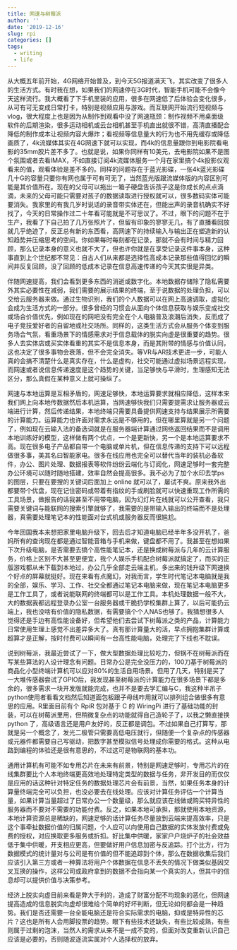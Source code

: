 ```yaml
---
title: 网速与树莓派
author: ''
date: '2019-12-16'
slug: rpi
categories: []
tags:
  - writing
  - life
---
```


从大概五年前开始，4G网络开始普及，到今天5G报道满天飞，其实改变了很多人的生活方式。有时我在想，如果我们的网速停在3G时代，智能手机可能不会像今天这样流行。我大概看了下手机里装的应用，很多在网速低了后体验会变化很多，从可有可无变成日常打卡，特别是视频应用与游戏。而互联网开始流行短视频与vlog，很大程度上也是因为从制作到观看中没了网速瓶颈：制作视频不用桌面级软件的后期渲染，很多运动相机或云台相机甚至手机直出就很不错，高清直播配合降低的制作成本让视频内容大爆炸；看视频等信息量大的行为也不用先缓存或降低画质了，4k流媒体其实在4G网速下就可以实现，而4k的信息量跟你到电影院看电影的35mm胶片差不多了。也就是说，如果你同样有10美元，去电影院如果不是图个氛围或者去看IMAX，不如直接订阅4k流媒体服务一个月在家里搞个4k投影仪观看来的值，观看体验是差不多的。同样的问题存在于蓝光影碟，一张4k蓝光影碟几十G的容量只要你有网也属于可有可无了，当然蓝光版跟流媒体版的内容区别可能是其价值所在。现在的父母可以拖出一箱子硬盘告诉孩子这是你成长的点点滴滴，未来的父母可能只需要对孩子的数据读取进行授权就可以，很多数码实体可能要消失。我家里的有我几岁时说话的录音带实体还在，但能出声的录音机确实不好找了，今天的日常操作过二十年看可能就是不可思议了。不过，眼下的问题不在于生产，我看了下自己拍了几万张照片了，但留有印象的寥寥无几，有了直播看回放就几乎绝迹了，反正总有新的东西看，高网速下的持续输入与输出正在塑造新的认知趋势并压缩思考的空间。你如果每时每刻都在记录，那就不会有时间与精力回顾，那么记录本身的意义也就不大了，但也许你就是在享受记录这件事本身，这种事直到上个世纪都不常见：自古人们从来都是选择性高成本记录那些值得回忆的瞬间并反复回顾，没了回顾的低成本记录在信息高速传递的今天其实很是异类。

伴随网速提高，我们会看到更多东西的消逝或数字化。本地数据存储除了隐私需要外其实必要性在减弱，我们需要的展示结果的终端，至于说数据的处理负担，可以交给云服务器来做。通过生物识别，我们的个人数据可以在网上高速调取，虚拟化会成为生活方式的一部分。很多曾经的习惯会从面向个体信息获取与娱乐变成社交或场合价值优先，例如现在的网吧没有完全在个人电脑普及浪潮后消失，反而成了电子竞技爱好者的自留地或社交场所。同样的，这类生活方式会从服务个体变到服务场合气氛，看重场景下的情感需求对于信息载体的脱实向虚是很重要的趋势。很多人去实体店或买实体看重的其实不是信息本身，而是其附带的情感与价值认同，这也决定了很多事物会衰落，但不会完全消失。等VR与AR技术更进一步，可能人真的会搞不清楚什么是真实存在，什么是虚构，社交可能通过虚拟场景远程实现，而网速或者说信息传递速度是这个趋势的关键，当足够快与平滑时，生理感知无法区分，那么真假在某种意义上就可操纵了。

网速与本地运算是互相矛盾的，网速足够快，本地运算要求就相应降低，这样本来我们网上向本地传数据然后本机运算，当网速够快我们只需要提需求让服务器或云端进行计算，然后传递结果，本地终端只需要具备提供网速支持与结果展示所需要的计算能力。运算能力也许面对需求永远是不够用的，但在哪里算就是另一个问题了，例如现在云输入法的备选词就是在服务器端计算通过网络返回结果而不是调用本地训练好的模型，这样做有两个优点，一个是更新快，另一个是本地运算要求不高。现在很多电子产品都自带一个电脑或单片机，但在信息传递的支持下可以远程做很多事，美其名曰智能家电。很多在线应用也完全可以替代当年的装机必备软件，办公、图片处理、数据报表等软件纷纷云端化与订阅化，网速足够时一套完整办公环境可以随时随地搭建，效率自然会提高很多。我不必为了加个水印去学ps的图层，只要在要搜的关键词后面加上 online 就可以了，屡试不爽。原来我外出都要带个优盘，现在记住密码或带着有指纹的手或刷脸就可以快速重现工作所需的工具场景，做报告的话我甚至不用带电脑，因为幻灯片在线就可以公开查看，我只需要关键词与能联网的搜索引擎就够了，我需要的是带输入输出的终端而不是处理器，真需要处理笔记本的性能面对台式机或服务器反而很尴尬。

今年回国我本来想把家里电脑升级下，回去后才知道电脑已经半年多没开机了，爸妈所有的查询现在都是通过智能音箱与手机来做，键盘都不用了。我甚至在想如果下次升级电脑，是否需要去搞个高性能笔记本，还是换成树莓派与几年的云计算服务，价格上区别不大甚至更便宜，我个人娱乐手机配合树莓派就搞定了，而买的正版游戏都从未下载到本地过，办公几乎全部走云端主机，多出来的钱升级下网速换个好点的屏幕就挺好。现在来看有点魔幻，对我而言，学生时代笔记本电脑就是我的全部，娱乐、学习、工作、社交全都通过笔记本电脑来做，现在笔记本电脑更多是工作工具了，或者说能联网的终端都可以是工作工具。本机处理数据一般不大，大的数据我都远程登录办公室一台服务器或干脆扔学校集群上算了，以后可能扔云端上，我也没啥有价值的隐私数据，有需要搞个个人NAS也够了。我猜想很多人觉得还是手边有高性能设备好，但希望他们去尝试下树莓派之类的产品，计算能力日常使用生理上感觉不出差异多大了。真有那计算量大的活，早点拥抱集群计算或超算才是正解，按时付费可以瞬间有一台高性能电脑，处理完了下线也不耽误。

说到树莓派，我最近尝试了一下，做大型数据处理比较吃力，但锅不在树莓派而在写某些算法的人设计理念有问题。日常办公是完全没压力的，100刀基于树莓派的商品化小型终端计算机可以应对80%的生活自用场景。但用了几天，特别是买了一大堆传感器尝试了GPIO后，我发现甚至树莓派的计算能力在很多场景下都是多余的，很多需求一块开发版就能完成，也并不是要去学汇编与C，我这种半吊子python使用者看看文档然后知道面包板跟子母线咋用就可以排列组合做很多有意思的应用。R里面目前有个 RpiR 包对基于 C 的 WiringPi 进行了基础功能的封装，可以在树莓派里用，但稍微复杂点的功能就得自己造轮子了，以我之懒直接换 python 了，高级语言还是用户友好的，反正都是调包。不过如果自己打算写，那就是另一个概念了，发光二极管只需要高低电压就行，但随便一个复杂点的传感器或元器件都需要自己写驱动，把数字甚至模拟信号处理成你需要的格式。这种从电路到编程的体验还是很有意思的，不过这可是物联网的基本功。

通用计算机有可能不如专用芯片在未来有前景，特别是网速足够时，专用芯片的在线集群要比个人本地终端更高效地处理特定类型的数据与任务，非开发目的而仅仅是应用的话这种针对特定任务的数据处理芯片会有前景，当然，如果任务本身的计算量终端完全可以负担，也没必要去在线处理。应该对计算任务评估一个计算当量，如果计算当量超过了日常办公一个数量级，那么就应该在线做或购买特异性的服务器而不要对不需要的功能付费。反之，如果本地可承担，那就使用本地资源，本地计算资源总是稀缺的，网速足够的话计算任务尽量放到云端来提高效率，只是这个事牵扯数据价值的归属问题，个人应可以向使用自己数据的实体发放付费或免费的授权，对应换取更多服务或折扣。好比集中供暖，家家户户烧炉子的社会效益低于集中供暖，开支相应更高，但要做好用户信息加密与反追踪。打个比方，行为数据模式的统计量对与公司是有价值的但不能追踪到个体，那么在数据收集后我们应该引入第三方或者一种算法将用户个体数据在信息不丢失的情况下做类似基因交叉互换的操作，这样公司或政府拿到的数据不会指向某一个真实的人，但其中的信息却可以提供价值与决策参考。

经济上脱实向虚目前来看是弊大于利的，造成了财富分配不均现象的恶化，但网速提高造成的信息脱实向虚却很难给个简单的好坏判断，但无论如何都会是一种趋势。我们是否还需要一台全能电脑还是符合实际需求的电脑，抑或是特异性的芯片？这也是所有人会用脚投票的趋势。眼下有些技术还缺失，有些比较成熟，有些则属于过剩的泡沫，当然人的需求从来不是一成不变的，但面对改变重新认识自己应该是必要的，否则随波逐流实属对个人选择权的放弃。
